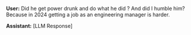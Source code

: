 **User:**
Did he get power drunk and do what he did ? And did I humble him? Because in 2024 getting a job as an engineering manager is harder. 

**Assistant:**
[LLM Response]

